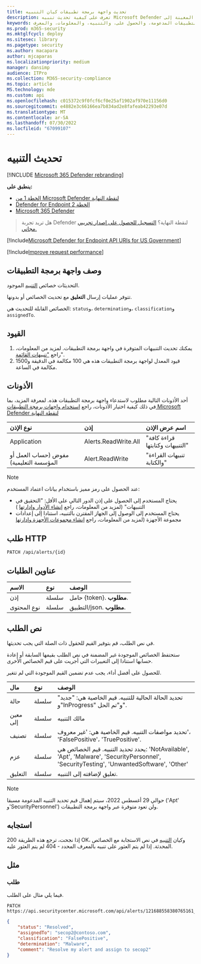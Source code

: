 ```yaml
---
title: تحديث واجهة برمجة تطبيقات كيان التنبيه
description: تعرف على كيفية تحديث تنبيه Microsoft Defender لنقطة النهاية باستخدام واجهة برمجة التطبيقات هذه. يمكنك تحديث الحالة، وتحديد، والتصنيف، والخصائص المعينة إلى.
keywords: واجهة برمجة التطبيقات، وواجهة برمجة تطبيقات الرسم البياني، وواجهة برمجة التطبيقات المدعومة، والحصول على، والتنبيه، والمعلومات، والمعرف
ms.prod: m365-security
ms.mktglfcycl: deploy
ms.sitesec: library
ms.pagetype: security
ms.author: macapara
author: mjcaparas
ms.localizationpriority: medium
manager: dansimp
audience: ITPro
ms.collection: M365-security-compliance
ms.topic: article
MS.technology: mde
ms.custom: api
ms.openlocfilehash: c015372c9f0fcf6cf0e25af1902af970e11156d0
ms.sourcegitcommit: e4882e3c66166ea7b834ad2e8fafeab42293e07d
ms.translationtype: MT
ms.contentlocale: ar-SA
ms.lasthandoff: 07/30/2022
ms.locfileid: "67099107"
---
```

# <a name="update-alert"></a>تحديث التنبيه

[!INCLUDE [Microsoft 365 Defender rebranding](../../includes/microsoft-defender.md)]

**ينطبق على:**
- [الخطة 1 من Microsoft Defender لنقطة النهاية](https://go.microsoft.com/fwlink/?linkid=2154037)
- [Defender for Endpoint الخطة 2](https://go.microsoft.com/fwlink/?linkid=2154037)
- [Microsoft 365 Defender](https://go.microsoft.com/fwlink/?linkid=2118804)

> هل تريد تجربة Defender لنقطة النهاية؟ [التسجيل للحصول على إصدار تجريبي مجاني.](https://signup.microsoft.com/create-account/signup?products=7f379fee-c4f9-4278-b0a1-e4c8c2fcdf7e&ru=https://aka.ms/MDEp2OpenTrial?ocid=docs-wdatp-exposedapis-abovefoldlink)

[!Include[Microsoft Defender for Endpoint API URIs for US Government](../../includes/microsoft-defender-api-usgov.md)]

[!Include[Improve request performance](../../includes/improve-request-performance.md)]

## <a name="api-description"></a>وصف واجهة برمجة التطبيقات
التحديثات خصائص [التنبيه](alerts.md) الموجود.

تتوفر عمليات إرسال **التعليق** مع تحديث الخصائص أو بدونها.

الخصائص القابلة للتحديث هي: `status`و، `determination`و، `classification`و `assignedTo`.

## <a name="limitations"></a>القيود

1. يمكنك تحديث التنبيهات المتوفرة في واجهة برمجة التطبيقات. لمزيد من المعلومات، راجع ["تنبيهات القائمة](get-alerts.md)".
2. قيود المعدل لواجهة برمجة التطبيقات هذه هي 100 مكالمة في الدقيقة و1500 مكالمة في الساعة.

## <a name="permissions"></a>الأذونات

أحد الأذونات التالية مطلوب لاستدعاء واجهة برمجة التطبيقات هذه. لمعرفة المزيد، بما في ذلك كيفية اختيار الأذونات، راجع [استخدام واجهات برمجة التطبيقات Microsoft Defender لنقطة النهاية](apis-intro.md)

نوع الإذن|إذن|اسم عرض الإذن
:---|:---|:---
Application|Alerts.ReadWrite.All|"قراءة كافة التنبيهات وكتابتها"
مفوض (حساب العمل أو المؤسسة التعليمية)|Alert.ReadWrite|"تنبيهات القراءة والكتابة"

> [!NOTE]
> عند الحصول على رمز مميز باستخدام بيانات اعتماد المستخدم:
>
> - يحتاج المستخدم إلى الحصول على إذن الدور التالي على الأقل: "التحقيق في التنبيهات" (لمزيد من المعلومات، راجع [إنشاء الأدوار وإدارتها](user-roles.md) )
> - يحتاج المستخدم إلى الوصول إلى الجهاز المقترن بالتنبيه، استنادا إلى إعدادات مجموعة الأجهزة (لمزيد من المعلومات، راجع [إنشاء مجموعات الأجهزة وإدارتها](machine-groups.md)

## <a name="http-request"></a>طلب HTTP

```http
PATCH /api/alerts/{id}
```

## <a name="request-headers"></a>عناوين الطلبات

الاسم|نوع|الوصف
:---|:---|:---
إذن|سلسلة|حامل {token}. **مطلوب**.
نوع المحتوى|سلسلة|التطبيق/json. **مطلوب**.

## <a name="request-body"></a>نص الطلب

في نص الطلب، قم بتوفير القيم للحقول ذات الصلة التي يجب تحديثها.

ستحتفظ الخصائص الموجودة غير المضمنة في نص الطلب بقيمها السابقة أو إعادة حسابها استنادا إلى التغييرات التي أجريت على قيم الخصائص الأخرى.

للحصول على أفضل أداء، يجب عدم تضمين القيم الموجودة التي لم تتغير.

مال|نوع|الوصف
:---|:---|:---
حالة|سلسلة|تحديد الحالة الحالية للتنبيه. قيم الخاصية هي: "جديد" و"InProgress" و"تم الحل".
معين إلى|سلسلة|مالك التنبيه
تصنيف|سلسلة|تحديد مواصفات التنبيه. قيم الخاصية هي: 'غير معروف'، 'FalsePositive'، 'TruePositive'.
عزم|سلسلة|يحدد تحديد التنبيه. قيم الخصائص هي: 'NotAvailable', 'Apt', 'Malware', 'SecurityPersonnel', 'SecurityTesting', 'UnwantedSoftware', 'Other'
التعليق|سلسلة|تعليق لإضافته إلى التنبيه.

>[!NOTE]
>حوالي 29 أغسطس 2022، سيتم إهمال قيم تحديد التنبيه المدعومة مسبقا ('Apt' و'SecurityPersonnel') ولن تعود متوفرة عبر واجهة برمجة التطبيقات.

## <a name="response"></a>استجابه

إذا نجحت، ترجع هذه الطريقة 200 OK، وكيان [التنبيه](alerts.md) في نص الاستجابة مع الخصائص المحدثة. إذا لم يتم العثور على تنبيه بالمعرف المحدد - 404 لم يتم العثور عليه.

## <a name="example"></a>مثل

### <a name="request"></a>طلب

فيما يلي مثال على الطلب.

```http
PATCH https://api.securitycenter.microsoft.com/api/alerts/121688558380765161_2136280442
```

```json
{
    "status": "Resolved",
    "assignedTo": "secop2@contoso.com",
    "classification": "FalsePositive",
    "determination": "Malware",
    "comment": "Resolve my alert and assign to secop2"
}
```
